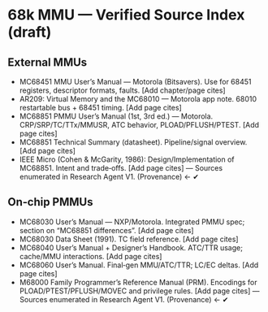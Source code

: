 # 68k MMU — Verified Source Index (draft)

## External MMUs
- MC68451 MMU User’s Manual — Motorola (Bitsavers). Use for 68451 registers, descriptor formats, faults. [Add chapter/page cites]
- AR209: Virtual Memory and the MC68010 — Motorola app note. 68010 restartable bus + 68451 timing. [Add page cites]
- MC68851 PMMU User’s Manual (1st, 3rd ed.) — Motorola. CRP/SRP/TC/TTx/MMUSR, ATC behavior, PLOAD/PFLUSH/PTEST. [Add page cites]
- MC68851 Technical Summary (datasheet). Pipeline/signal overview. [Add page cites]
- IEEE Micro (Cohen & McGarity, 1986): Design/Implementation of MC68851. Intent and trade‑offs. [Add page cites]
  — Sources enumerated in Research Agent V1.  (Provenance)  ← ✔

## On‑chip PMMUs
- MC68030 User’s Manual — NXP/Motorola. Integrated PMMU spec; section on “MC68851 differences”. [Add page cites]
- MC68030 Data Sheet (1991). TC field reference. [Add page cites]
- MC68040 User’s Manual + Designer’s Handbook. ATC/TTR usage; cache/MMU interactions. [Add page cites]
- MC68060 User’s Manual. Final‑gen MMU/ATC/TTR; LC/EC deltas. [Add page cites]
- M68000 Family Programmer’s Reference Manual (PRM). Encodings for PLOAD/PTEST/PFLUSH/MOVEC and privilege rules. [Add page cites]
  — Sources enumerated in Research Agent V1.  (Provenance)  ← ✔
